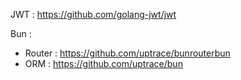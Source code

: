 JWT : https://github.com/golang-jwt/jwt

Bun :
- Router : https://github.com/uptrace/bunrouterbun
- ORM : https://github.com/uptrace/bun